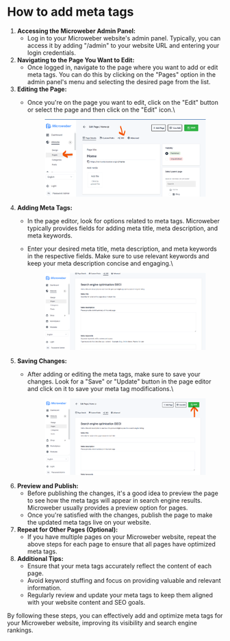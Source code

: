 # How to add meta tags

1. **Accessing the Microweber Admin Panel:**
   * Log in to your Microweber website's admin panel. Typically, you can access it by adding "/admin" to your website URL and entering your login credentials.
2. **Navigating to the Page You Want to Edit:**
   * Once logged in, navigate to the page where you want to add or edit meta tags. You can do this by clicking on the "Pages" option in the admin panel's menu and selecting the desired page from the list.
3. **Editing the Page:**
   *   Once you're on the page you want to edit, click on the "Edit" button or select the page and then click on the "Edit" icon.\


       <figure><img src=".gitbook/assets/image (71).png" alt=""><figcaption></figcaption></figure>
4. **Adding Meta Tags:**
   * In the page editor, look for options related to meta tags. Microweber typically provides fields for adding meta title, meta description, and meta keywords.
   *   Enter your desired meta title, meta description, and meta keywords in the respective fields. Make sure to use relevant keywords and keep your meta description concise and engaging.\


       <figure><img src=".gitbook/assets/image (72).png" alt=""><figcaption></figcaption></figure>
5. **Saving Changes:**
   *   After adding or editing the meta tags, make sure to save your changes. Look for a "Save" or "Update" button in the page editor and click on it to save your meta tag modifications.\


       <figure><img src=".gitbook/assets/image (2).png" alt=""><figcaption></figcaption></figure>
6. **Preview and Publish:**
   * Before publishing the changes, it's a good idea to preview the page to see how the meta tags will appear in search engine results. Microweber usually provides a preview option for pages.
   * Once you're satisfied with the changes, publish the page to make the updated meta tags live on your website.
7. **Repeat for Other Pages (Optional):**
   * If you have multiple pages on your Microweber website, repeat the above steps for each page to ensure that all pages have optimized meta tags.
8. **Additional Tips:**
   * Ensure that your meta tags accurately reflect the content of each page.
   * Avoid keyword stuffing and focus on providing valuable and relevant information.
   * Regularly review and update your meta tags to keep them aligned with your website content and SEO goals.

By following these steps, you can effectively add and optimize meta tags for your Microweber website, improving its visibility and search engine rankings.
